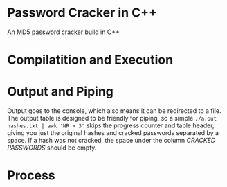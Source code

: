 # Password Cracker in C++
An MD5 password cracker build in C++

# Compilatition and Execution

# Output and Piping
Output goes to the console, which also means it can be redirected to a file. The output table is designed to be friendly for piping, so a simple `./a.out hashes.txt | awk 'NR > 3'` skips the progress counter and table header, giving you just the 
original hashes and cracked passwords separated by a space. If a hash was not cracked, the space under the column _CRACKED PASSWORDS_ should be empty.

# Process
